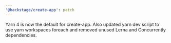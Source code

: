 ```yaml
---
'@backstage/create-app': patch
---
```


Yarn 4 is now the default for create-app. Also updated yarn dev script to use yarn workspaces foreach and removed unused Lerna and Concurrently dependencies.
